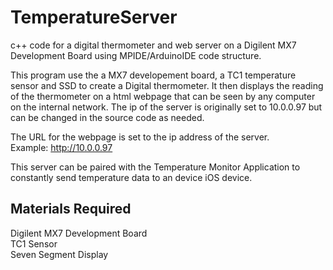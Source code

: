 # TemperatureServer
c++ code for a digital thermometer and web server on a Digilent MX7 Development Board
using MPIDE/ArduinoIDE code structure.<br>

This program use the a MX7 developement board, a TC1 temperature sensor and SSD to create a
Digital thermometer.  It then displays the reading of the thermometer on a html webpage that can be 
seen by any computer on the internal network.  The ip of the server is originally set to 10.0.0.97 but can be changed in the
source code as needed.

The URL for the webpage is set to the ip address of the server.<br>
Example: http://10.0.0.97

This server can be paired with the Temperature Monitor Application to constantly send temperature data to an device iOS device.

## Materials Required
Digilent MX7 Development Board<br>
TC1 Sensor<br>
Seven Segment Display<br>
